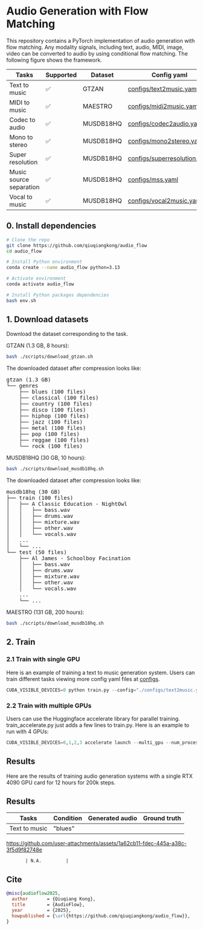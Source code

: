 # Audio Generation with Flow Matching

This repository contains a PyTorch implementation of audio generation with flow matching. Any modality signals, including text, audio, MIDI, image, video can be converted to audio by using conditional flow matching. The following figure shows the framework.

| Tasks                   | Supported    | Dataset    | Config yaml                                                  |
|-------------------------|--------------|------------|--------------------------------------------------------------|
| Text to music           | ✅           | GTZAN      | [configs/text2music.yaml](configs/text2music.yaml)           |
| MIDI to music           | ✅           | MAESTRO    | [configs/midi2music.yaml](configs/midi2music.yaml)           |
| Codec to audio          | ✅           | MUSDB18HQ  | [configs/codec2audio.yaml](configs/codec2audio.yaml)         |
| Mono to stereo          | ✅           | MUSDB18HQ  | [configs/mono2stereo.yaml](configs/mono2stereo.yaml)         |
| Super resolution        | ✅           | MUSDB18HQ  | [configs/superresolution.yaml](configs/superresolution.yaml) |
| Music source separation | ✅           | MUSDB18HQ  | [configs/mss.yaml](configs/mss.yaml)                         |
| Vocal to music          | ✅           | MUSDB18HQ  | [configs/vocal2music.yaml](configs/vocal2music.yaml)         |


## 0. Install dependencies

```bash
# Clone the repo
git clone https://github.com/qiuqiangkong/audio_flow
cd audio_flow

# Install Python environment
conda create --name audio_flow python=3.13

# Activate environment
conda activate audio_flow

# Install Python packages dependencies
bash env.sh
```

## 1. Download datasets

Download the dataset corresponding to the task. 

GTZAN (1.3 GB, 8 hours):

```bash
bash ./scripts/download_gtzan.sh
```

The downloaded dataset after compression looks like:

<pre>
gtzan (1.3 GB)
└── genres
    ├── blues (100 files)
    ├── classical (100 files)
    ├── country (100 files)
    ├── disco (100 files)
    ├── hiphop (100 files)
    ├── jazz (100 files)
    ├── metal (100 files)
    ├── pop (100 files)
    ├── reggae (100 files)
    └── rock (100 files)
</pre>

MUSDB18HQ (30 GB, 10 hours):

```bash
bash ./scripts/download_musdb18hq.sh
```

The downloaded dataset after compression looks like:

<pre>
musdb18hq (30 GB)
├── train (100 files)
│   ├── A Classic Education - NightOwl
│   │   ├── bass.wav
│   │   ├── drums.wav
│   │   ├── mixture.wav
│   │   ├── other.wav
│   │   └── vocals.wav
│   ... 
│   └── ...
└── test (50 files)
    ├── Al James - Schoolboy Facination
    │   ├── bass.wav
    │   ├── drums.wav
    │   ├── mixture.wav
    │   ├── other.wav
    │   └── vocals.wav
    ... 
    └── ...
</pre>

MAESTRO (131 GB, 200 hours):

```bash
bash ./scripts/download_musdb18hq.sh
```

## 2. Train

### 2.1 Train with single GPU

Here is an example of training a text to music generation system. Users can train different tasks viewing more config yaml files at [configs](configs).

```python
CUDA_VISIBLE_DEVICES=0 python train.py --config="./configs/text2music.yaml"
```

### 2.2 Train with multiple GPUs

Users can use the Huggingface accelerate library for parallel training. train_accelerate.py just adds a few lines to train.py. Here is an example to run with 4 GPUs:

```python
CUDA_VISIBLE_DEVICES=0,1,2,3 accelerate launch --multi_gpu --num_processes 4 train_accelerate.py --config="./configs/text2music.yaml"
```

## Results

Here are the results of training audio generation systems with a single RTX 4090 GPU card for 12 hours for 200k steps.

## Results

| Tasks                   | Condition    | Generated audio | Ground truth |
|-------------------------|--------------|-----------------|--------------|
| Text to music           | "blues"      | 

https://github.com/user-attachments/assets/1a62cb11-fdec-445a-a38c-3f5d9f82748e

           | N.A.         |


## Cite

```bibtex
@misc{audioflow2025,
  author       = {Qiuqiang Kong},
  title        = {AudioFlow},
  year         = {2025},
  howpublished = {\url{https://github.com/qiuqiangkong/audio_flow}},
}
```
